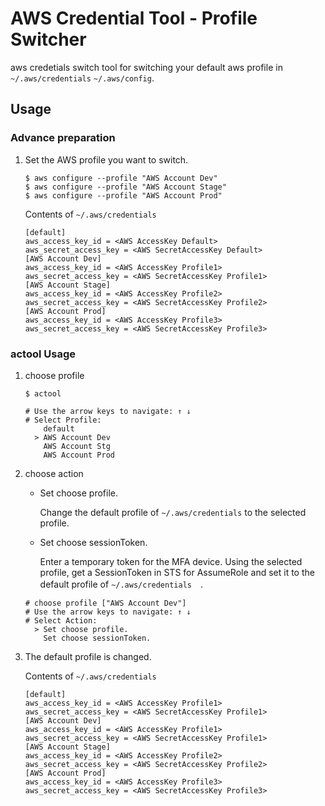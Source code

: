 # AWS Credential Tool - Profile Switcher

aws credetials switch tool for switching your default aws profile in `~/.aws/credentials` `~/.aws/config`.

## Usage

### Advance preparation
1. Set the AWS profile you want to switch.

    ```
    $ aws configure --profile "AWS Account Dev"
    $ aws configure --profile "AWS Account Stage"
    $ aws configure --profile "AWS Account Prod"
    ```
    
    Contents of `~/.aws/credentials`
    ```
    [default]
    aws_access_key_id = <AWS AccessKey Default>
    aws_secret_access_key = <AWS SecretAccessKey Default>
    [AWS Account Dev]
    aws_access_key_id = <AWS AccessKey Profile1>
    aws_secret_access_key = <AWS SecretAccessKey Profile1>
    [AWS Account Stage]
    aws_access_key_id = <AWS AccessKey Profile2>
    aws_secret_access_key = <AWS SecretAccessKey Profile2>
    [AWS Account Prod]
    aws_access_key_id = <AWS AccessKey Profile3>
    aws_secret_access_key = <AWS SecretAccessKey Profile3>
    ```

### actool Usage

1. choose profile

    ```
    $ actool
    
    # Use the arrow keys to navigate: ↑ ↓
    # Select Profile:
        default
      > AWS Account Dev
        AWS Account Stg
        AWS Account Prod
    ```

2. choose action

    * Set choose profile.

        Change the default profile of `~/.aws/credentials` to the selected profile.
        
    * Set choose sessionToken.
        
        Enter a temporary token for the MFA device.
        Using the selected profile, get a SessionToken in STS for AssumeRole and set it to the default profile of `~/.aws/credentials`　.

    ```
    # choose profile ["AWS Account Dev"]
    # Use the arrow keys to navigate: ↑ ↓
    # Select Action:
      > Set choose profile.
        Set choose sessionToken.
    ```

3. The default profile is changed.

    Contents of `~/.aws/credentials`
    ```
    [default]
    aws_access_key_id = <AWS AccessKey Profile1>
    aws_secret_access_key = <AWS SecretAccessKey Profile1>
    [AWS Account Dev]
    aws_access_key_id = <AWS AccessKey Profile1>
    aws_secret_access_key = <AWS SecretAccessKey Profile1>
    [AWS Account Stage]
    aws_access_key_id = <AWS AccessKey Profile2>
    aws_secret_access_key = <AWS SecretAccessKey Profile2>
    [AWS Account Prod]
    aws_access_key_id = <AWS AccessKey Profile3>
    aws_secret_access_key = <AWS SecretAccessKey Profile3>
    ```
 